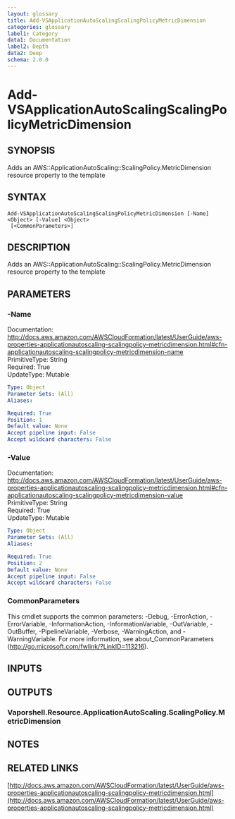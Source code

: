 ```yaml
---
layout: glossary
title: Add-VSApplicationAutoScalingScalingPolicyMetricDimension
categories: glossary
label1: Category
data1: Documentation
label2: Depth
data2: Deep
schema: 2.0.0
---
```


# Add-VSApplicationAutoScalingScalingPolicyMetricDimension

## SYNOPSIS
Adds an AWS::ApplicationAutoScaling::ScalingPolicy.MetricDimension resource property to the template

## SYNTAX

```
Add-VSApplicationAutoScalingScalingPolicyMetricDimension [-Name] <Object> [-Value] <Object>
 [<CommonParameters>]
```

## DESCRIPTION
Adds an AWS::ApplicationAutoScaling::ScalingPolicy.MetricDimension resource property to the template

## PARAMETERS

### -Name
Documentation: http://docs.aws.amazon.com/AWSCloudFormation/latest/UserGuide/aws-properties-applicationautoscaling-scalingpolicy-metricdimension.html#cfn-applicationautoscaling-scalingpolicy-metricdimension-name    
PrimitiveType: String    
Required: True    
UpdateType: Mutable

```yaml
Type: Object
Parameter Sets: (All)
Aliases:

Required: True
Position: 1
Default value: None
Accept pipeline input: False
Accept wildcard characters: False
```

### -Value
Documentation: http://docs.aws.amazon.com/AWSCloudFormation/latest/UserGuide/aws-properties-applicationautoscaling-scalingpolicy-metricdimension.html#cfn-applicationautoscaling-scalingpolicy-metricdimension-value    
PrimitiveType: String    
Required: True    
UpdateType: Mutable

```yaml
Type: Object
Parameter Sets: (All)
Aliases:

Required: True
Position: 2
Default value: None
Accept pipeline input: False
Accept wildcard characters: False
```

### CommonParameters
This cmdlet supports the common parameters: -Debug, -ErrorAction, -ErrorVariable, -InformationAction, -InformationVariable, -OutVariable, -OutBuffer, -PipelineVariable, -Verbose, -WarningAction, and -WarningVariable.
For more information, see about_CommonParameters (http://go.microsoft.com/fwlink/?LinkID=113216).

## INPUTS

## OUTPUTS

### Vaporshell.Resource.ApplicationAutoScaling.ScalingPolicy.MetricDimension

## NOTES

## RELATED LINKS

[http://docs.aws.amazon.com/AWSCloudFormation/latest/UserGuide/aws-properties-applicationautoscaling-scalingpolicy-metricdimension.html](http://docs.aws.amazon.com/AWSCloudFormation/latest/UserGuide/aws-properties-applicationautoscaling-scalingpolicy-metricdimension.html)

